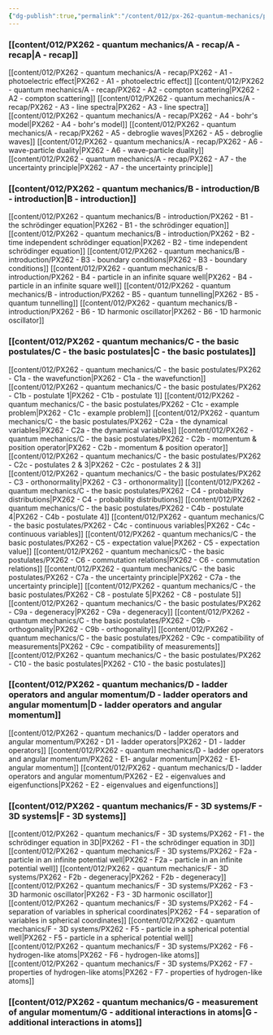 ```yaml
---
{"dg-publish":true,"permalink":"/content/012/px-262-quantum-mechanics/px-262-0-quantum-mechanics-and-its-applications/","created":"2024-11-25T10:50:32.000+00:00","updated":"2024-11-26T01:09:05.470+00:00"}
---
```


### [[content/012/PX262 - quantum mechanics/A - recap/A - recap\|A - recap]]
[[content/012/PX262 - quantum mechanics/A - recap/PX262 - A1 - photoelectric effect\|PX262 - A1 - photoelectric effect]]
[[content/012/PX262 - quantum mechanics/A - recap/PX262 - A2 - compton scattering\|PX262 - A2 - compton scattering]]
[[content/012/PX262 - quantum mechanics/A - recap/PX262 - A3 - line spectra\|PX262 - A3 - line spectra]]
[[content/012/PX262 - quantum mechanics/A - recap/PX262 - A4 - bohr's model\|PX262 - A4 - bohr's model]]
[[content/012/PX262 - quantum mechanics/A - recap/PX262 - A5 - debroglie waves\|PX262 - A5 - debroglie waves]]
[[content/012/PX262 - quantum mechanics/A - recap/PX262 - A6 - wave-particle duality\|PX262 - A6 - wave-particle duality]]
[[content/012/PX262 - quantum mechanics/A - recap/PX262 - A7 - the uncertainty principle\|PX262 - A7 - the uncertainty principle]]
### [[content/012/PX262 - quantum mechanics/B - introduction/B - introduction\|B - introduction]]
[[content/012/PX262 - quantum mechanics/B - introduction/PX262 - B1 - the schrödinger equation\|PX262 - B1 - the schrödinger equation]]
[[content/012/PX262 - quantum mechanics/B - introduction/PX262 - B2 - time independent schrödinger equation\|PX262 - B2 - time independent schrödinger equation]]
[[content/012/PX262 - quantum mechanics/B - introduction/PX262 - B3 - boundary conditions\|PX262 - B3 - boundary conditions]]
[[content/012/PX262 - quantum mechanics/B - introduction/PX262 - B4 - particle in an infinite square well\|PX262 - B4 - particle in an infinite square well]]
[[content/012/PX262 - quantum mechanics/B - introduction/PX262 - B5 - quantum tunnelling\|PX262 - B5 - quantum tunnelling]]
[[content/012/PX262 - quantum mechanics/B - introduction/PX262 - B6 - 1D harmonic oscillator\|PX262 - B6 - 1D harmonic oscillator]]
### [[content/012/PX262 - quantum mechanics/C - the basic postulates/C - the basic postulates\|C - the basic postulates]]
[[content/012/PX262 - quantum mechanics/C - the basic postulates/PX262 - C1a - the wavefunction\|PX262 - C1a - the wavefunction]]
[[content/012/PX262 - quantum mechanics/C - the basic postulates/PX262 - C1b - postulate 1\|PX262 - C1b - postulate 1]]
[[content/012/PX262 - quantum mechanics/C - the basic postulates/PX262 - C1c - example problem\|PX262 - C1c - example problem]]
[[content/012/PX262 - quantum mechanics/C - the basic postulates/PX262 - C2a - the dynamical variables\|PX262 - C2a - the dynamical variables]]
[[content/012/PX262 - quantum mechanics/C - the basic postulates/PX262 - C2b - momentum & position operator\|PX262 - C2b - momentum & position operator]]
[[content/012/PX262 - quantum mechanics/C - the basic postulates/PX262 - C2c - postulates 2 & 3\|PX262 - C2c - postulates 2 & 3]]
[[content/012/PX262 - quantum mechanics/C - the basic postulates/PX262 - C3 - orthonormality\|PX262 - C3 - orthonormality]]
[[content/012/PX262 - quantum mechanics/C - the basic postulates/PX262 - C4 - probability distributions\|PX262 - C4 - probability distributions]]
[[content/012/PX262 - quantum mechanics/C - the basic postulates/PX262 - C4b - postulate 4\|PX262 - C4b - postulate 4]]
[[content/012/PX262 - quantum mechanics/C - the basic postulates/PX262 - C4c - continuous variables\|PX262 - C4c - continuous variables]]
[[content/012/PX262 - quantum mechanics/C - the basic postulates/PX262 - C5 - expectation value\|PX262 - C5 - expectation value]]
[[content/012/PX262 - quantum mechanics/C - the basic postulates/PX262 - C6 - commutation relations\|PX262 - C6 - commutation relations]]
[[content/012/PX262 - quantum mechanics/C - the basic postulates/PX262 - C7a - the uncertainty principle\|PX262 - C7a - the uncertainty principle]]
[[content/012/PX262 - quantum mechanics/C - the basic postulates/PX262 - C8 - postulate 5\|PX262 - C8 - postulate 5]]
[[content/012/PX262 - quantum mechanics/C - the basic postulates/PX262 - C9a - degeneracy\|PX262 - C9a - degeneracy]]
[[content/012/PX262 - quantum mechanics/C - the basic postulates/PX262 - C9b - orthogonality\|PX262 - C9b - orthogonality]]
[[content/012/PX262 - quantum mechanics/C - the basic postulates/PX262 - C9c - compatibility of measurements\|PX262 - C9c - compatibility of measurements]]
[[content/012/PX262 - quantum mechanics/C - the basic postulates/PX262 - C10 - the basic postulates\|PX262 - C10 - the basic postulates]]
### [[content/012/PX262 - quantum mechanics/D - ladder operators and angular momentum/D - ladder operators and angular momentum\|D - ladder operators and angular momentum]]
[[content/012/PX262 - quantum mechanics/D - ladder operators and angular momentum/PX262 - D1 - ladder operators\|PX262 - D1 - ladder operators]]
[[content/012/PX262 - quantum mechanics/D - ladder operators and angular momentum/PX262 - E1- angular momentum\|PX262 - E1- angular momentum]]
[[content/012/PX262 - quantum mechanics/D - ladder operators and angular momentum/PX262 - E2 - eigenvalues and eigenfunctions\|PX262 - E2 - eigenvalues and eigenfunctions]]
### [[content/012/PX262 - quantum mechanics/F - 3D systems/F - 3D systems\|F - 3D systems]]
[[content/012/PX262 - quantum mechanics/F - 3D systems/PX262 - F1 - the schrödinger equation in 3D\|PX262 - F1 - the schrödinger equation in 3D]]
[[content/012/PX262 - quantum mechanics/F - 3D systems/PX262 - F2a - particle in an infinite potential well\|PX262 - F2a - particle in an infinite potential well]]
[[content/012/PX262 - quantum mechanics/F - 3D systems/PX262 - F2b - degeneracy\|PX262 - F2b - degeneracy]]
[[content/012/PX262 - quantum mechanics/F - 3D systems/PX262 - F3 - 3D harmonic oscillator\|PX262 - F3 - 3D harmonic oscillator]]
[[content/012/PX262 - quantum mechanics/F - 3D systems/PX262 - F4 - separation of variables in spherical coordinates\|PX262 - F4 - separation of variables in spherical coordinates]]
[[content/012/PX262 - quantum mechanics/F - 3D systems/PX262 - F5 - particle in a spherical potential well\|PX262 - F5 - particle in a spherical potential well]]
[[content/012/PX262 - quantum mechanics/F - 3D systems/PX262 - F6 - hydrogen-like atoms\|PX262 - F6 - hydrogen-like atoms]]
[[content/012/PX262 - quantum mechanics/F - 3D systems/PX262 - F7 - properties of hydrogen-like atoms\|PX262 - F7 - properties of hydrogen-like atoms]]
### [[content/012/PX262 - quantum mechanics/G - measurement of angular momentum/G - additional interactions in atoms\|G - additional interactions in atoms]]
$$$$